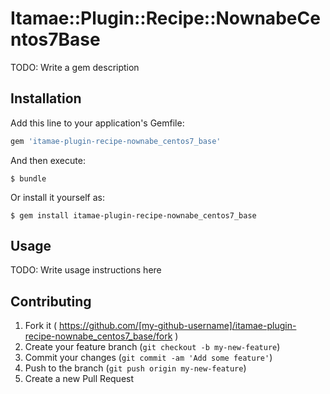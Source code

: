 # Itamae::Plugin::Recipe::NownabeCentos7Base

TODO: Write a gem description

## Installation

Add this line to your application's Gemfile:

```ruby
gem 'itamae-plugin-recipe-nownabe_centos7_base'
```

And then execute:

    $ bundle

Or install it yourself as:

    $ gem install itamae-plugin-recipe-nownabe_centos7_base

## Usage

TODO: Write usage instructions here

## Contributing

1. Fork it ( https://github.com/[my-github-username]/itamae-plugin-recipe-nownabe_centos7_base/fork )
2. Create your feature branch (`git checkout -b my-new-feature`)
3. Commit your changes (`git commit -am 'Add some feature'`)
4. Push to the branch (`git push origin my-new-feature`)
5. Create a new Pull Request
